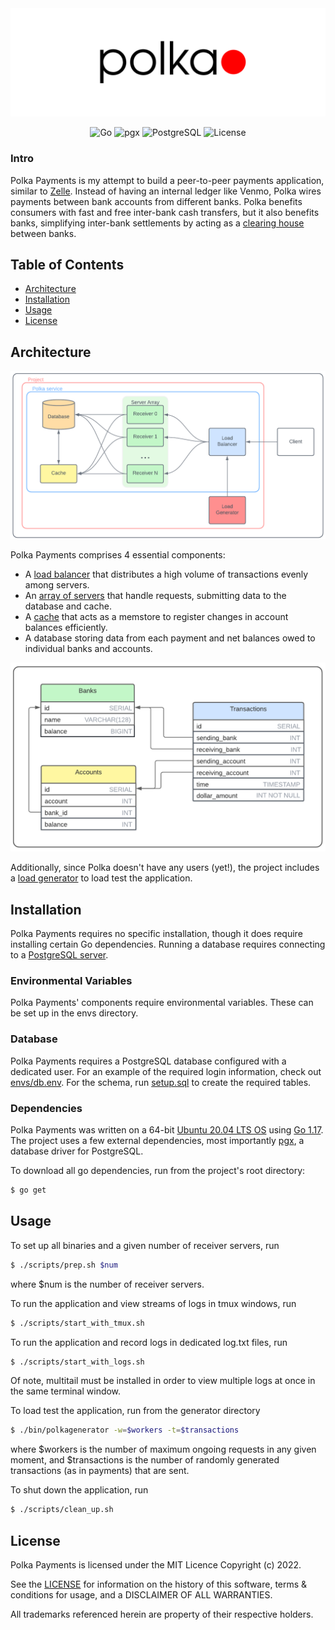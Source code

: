 <div align="center">
   <img alt="logo" src="files/logo.png">
</div>

<p align="center">
  <a>
    <img alt="Go" src="https://img.shields.io/badge/Go-1.17-lightblue">
  </a> 
  <a>
    <img alt="pgx" src="https://img.shields.io/badge/pgx-3.6.2-orange">
  </a> 
  <a>
    <img alt="PostgreSQL" src="https://img.shields.io/badge/PostgreSQL-12.9-green">
  </a> 
  <a>
    <img alt="License" src="https://img.shields.io/badge/License-MIT-red">
  </a>
</p>

### Intro

Polka Payments is my attempt to build a peer-to-peer payments application, similar to [Zelle](https://www.zellepay.com/). Instead of having an internal ledger like Venmo, Polka wires payments between bank accounts from different banks. Polka benefits consumers with fast and free inter-bank cash transfers, but it also benefits banks, simplifying inter-bank settlements by acting as a [clearing house](https://en.wikipedia.org/wiki/Clearing_house_(finance)) between banks.

## Table of Contents
- [Architecture](#Architecture)
- [Installation](#Installation)
- [Usage](#Usage)
- [License](#License)

## Architecture

<div align="center">
   <img alt="diagram" src="files/diagram2.png">
</div>

Polka Payments comprises 4 essential components: 
 - A [load balancer](https://github.com/sekerez/polka/tree/main/balancer) that distributes a high volume of transactions evenly among servers.
 - An [array of servers](https://github.com/sekerez/polka/tree/main/receiver) that handle requests, submitting data to the database and cache.
 - A [cache](https://github.com/sekerez/polka/tree/main/cache) that acts as a memstore to register changes in account balances efficiently. 
 - A database storing data from each payment and net balances owed to individual banks and accounts.

<div align="center">
   <img alt="schema" src="files/erd.png">
</div>

Additionally, since Polka doesn't have any users (yet!), the project includes a [load generator](https://github.com/sekerez/polka/tree/main/generator) to load test the application. 

## Installation

Polka Payments requires no specific installation, though it does require installing certain Go dependencies. Running a database requires connecting to a [PostgreSQL server](https://www.postgresql.org/). 

### Environmental Variables

Polka Payments' components require environmental variables. These can be set up in the envs directory.

### Database

Polka Payments requires a PostgreSQL database configured with a dedicated user. For an example of the required login information, check out [envs/db.env](https://github.com/sekerez/polka/blob/main/envs/db.env). For the schema, run [setup.sql](https://github.com/sekerez/polka/blob/main/receiver/src/dbstore/setup.sql) to create the required tables. 

### Dependencies

Polka Payments was written on a 64-bit [Ubuntu 20.04 LTS OS](https://releases.ubuntu.com/20.04/) using [Go 1.17](https://go.dev/doc/go1.17). The project uses a few external dependencies, most importantly [pgx](https://github.com/jackc/pgx), a database driver for PostgreSQL.

To download all go dependencies, run from the project's root directory:
```bash
$ go get 
```

## Usage

To set up all binaries and a given number of receiver servers, run
```bash
$ ./scripts/prep.sh $num
```
where $num is the number of receiver servers.

To run the application and view streams of logs in tmux windows, run
```bash
$ ./scripts/start_with_tmux.sh
```

To run the application and record logs in dedicated log.txt files, run
```bash
$ ./scripts/start_with_logs.sh
```
Of note, multitail must be installed in order to view multiple logs at once in the same terminal window.

To load test the application, run from the generator directory
```bash
$ ./bin/polkagenerator -w=$workers -t=$transactions
```
where $workers is the number of maximum ongoing requests in any given moment, and $transactions is the number of randomly generated transactions (as in payments) that are sent. 

To shut down the application, run
```bash
$ ./scripts/clean_up.sh
```

## License
Polka Payments is licensed under the MIT Licence Copyright (c) 2022.

See the [LICENSE](https://github.com/sekerez/polka/blob/main/LICENSE) for information on the history of this software, terms & conditions for usage, and a DISCLAIMER OF ALL WARRANTIES.

All trademarks referenced herein are property of their respective holders.
